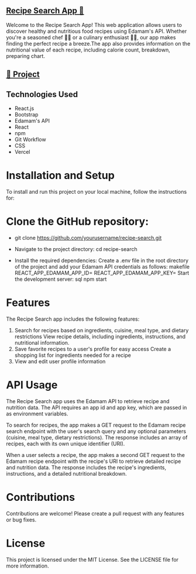 ## [Recipe Search App 🥗](https://recipe-api-blush.vercel.app)

Welcome to the Recipe Search App! This web application allows users to discover healthy and nutritious food recipes using Edamam's API. Whether you're a seasoned chef 👨‍🍳 or a culinary enthusiast 👩‍🍳, our app makes finding the perfect recipe a breeze.The app also provides information on the nutritional value of each recipe, including calorie count, breakdown, preparing chart.


## [🔗 Project](https://recipe-api-blush.vercel.app)

## Technologies Used
* React.js
* Bootstrap
* Edamam's API
* React
* npm
* Git Workflow
* CSS
* Vercel



# Installation and Setup
To install and run this project on your local machine, follow the instructions for:

# Clone the GitHub repository:
* git clone https://github.com/yourusername/recipe-search.git

* Navigate to the project directory:
cd recipe-search

* Install the required dependencies:
Create a .env file in the root directory of the project and add your Edamam API credentials as follows:
makefile
REACT_APP_EDAMAM_APP_ID=<your app id>
REACT_APP_EDAMAM_APP_KEY=<your app key>
Start the development server:
sql
npm start

# Features
The Recipe Search app includes the following features:

1. Search for recipes based on ingredients, cuisine, meal type, and dietary restrictions
View recipe details, including ingredients, instructions, and nutritional information.
2. Save favorite recipes to a user's profile for easy access
Create a shopping list for ingredients needed for a recipe
3. View and edit user profile information

# API Usage
The Recipe Search app uses the Edamam API to retrieve recipe and nutrition data. The API requires an app id and app key, which are passed in as environment variables.

To search for recipes, the app makes a GET request to the Edamam recipe search endpoint with the user's search query and any optional parameters (cuisine, meal type, dietary restrictions). The response includes an array of recipes, each with its own unique identifier (URI).

When a user selects a recipe, the app makes a second GET request to the Edamam recipe endpoint with the recipe's URI to retrieve detailed recipe and nutrition data. The response includes the recipe's ingredients, instructions, and a detailed nutritional breakdown.

# Contributions

Contributions are welcome! Please create a pull request with any features or bug fixes.

# License
This project is licensed under the MIT License. See the LICENSE file for more information.
